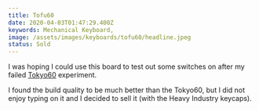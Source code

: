 ```yaml
---
title: Tofu60
date: 2020-04-03T01:47:29.400Z
keywords: Mechanical Keyboard,
image: /assets/images/keyboards/tofu60/headline.jpeg
status: Sold
---
```


I was hoping I could use this board to test out some switches on after my failed [Tokyo60](/boards/tokyo60) experiment.

I found the build quality to be much better than the Tokyo60, but I did not enjoy typing on it and I decided to sell it (with the Heavy Industry keycaps).
